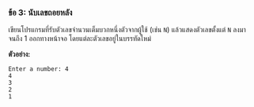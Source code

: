 ### ข้อ 3: นับเลขถอยหลัง

เขียนโปรแกรมที่รับตัวเลขจำนวนเต็มบวกหนึ่งตัวจากผู้ใช้ (เช่น `N`) แล้วแสดงตัวเลขตั้งแต่ `N` ลงมาจนถึง 1 ออกทางหน้าจอ โดยแต่ละตัวเลขอยู่ในบรรทัดใหม่

**ตัวอย่าง:**

```
Enter a number: 4
4
3
2
1

```
